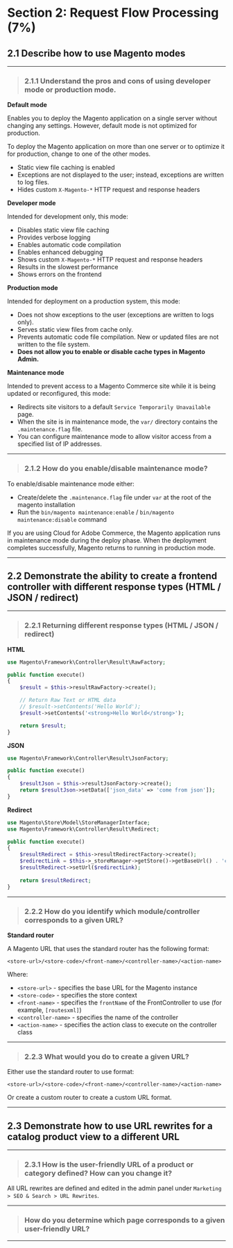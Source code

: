 # Section 2: Request Flow Processing (7%)

## 2.1 Describe how to use Magento modes

---

> ### 2.1.1 Understand the pros and cons of using developer mode or production mode.

**Default mode**

Enables you to deploy the Magento application on a single server without changing any settings. However, default mode is not optimized for production.

To deploy the Magento application on more than one server or to optimize it for production, change to one of the other modes.

* Static view file caching is enabled
* Exceptions are not displayed to the user; instead, exceptions are written to log files.
* Hides custom `X-Magento-*` HTTP request and response headers


**Developer mode**

Intended for development only, this mode:

* Disables static view file caching
* Provides verbose logging
* Enables automatic code compilation
* Enables enhanced debugging
* Shows custom `X-Magento-*` HTTP request and response headers
* Results in the slowest performance
* Shows errors on the frontend

**Production mode**

Intended for deployment on a production system, this mode:

* Does not show exceptions to the user (exceptions are written to logs only).
* Serves static view files from cache only.
* Prevents automatic code file compilation. New or updated files are not written to the file system.
* **Does not allow you to enable or disable cache types in Magento Admin.**


**Maintenance mode**

Intended to prevent access to a Magento Commerce site while it is being updated or reconfigured, this mode:

* Redirects site visitors to a default `Service Temporarily Unavailable` page.
* When the site is in maintenance mode, the `var/` directory contains the `.maintenance.flag` file.
* You can configure maintenance mode to allow visitor access from a specified list of IP addresses.

---

> ### 2.1.2 How do you enable/disable maintenance mode?

To enable/disable maintenance mode either: 
* Create/delete the `.maintenance.flag` file under `var` at the root of the magento installation
* Run the `bin/magento maintenance:enable` / `bin/magento maintenance:disable` command

If you are using Cloud for Adobe Commerce, the Magento application runs in maintenance mode during the deploy phase. 
When the deployment completes successfully, Magento returns to running in production mode.

---

## 2.2 Demonstrate the ability to create a frontend controller with different response types (HTML / JSON / redirect)

---

> ### 2.2.1 Returning different response types (HTML / JSON / redirect)

**HTML**

```php
use Magento\Framework\Controller\Result\RawFactory;
```

```php
public function execute()
{
    $result = $this->resultRawFactory->create();

    // Return Raw Text or HTML data
    // $result->setContents('Hello World');
    $result->setContents('<strong>Hello World</strong>');

    return $result;
}
```

**JSON**
```php
use Magento\Framework\Controller\Result\JsonFactory;
```

```php
public function execute()
{
    $resultJson = $this->resultJsonFactory->create();
    return $resultJson->setData(['json_data' => 'come from json']);
}
```

**Redirect**

```php
use Magento\Store\Model\StoreManagerInterface;
use Magento\Framework\Controller\Result\Redirect;
```

```php
public function execute()
{
    $resultRedirect = $this->resultRedirectFactory->create();
    $redirectLink = $this->_storeManager->getStore()->getBaseUrl() . 'customer/account/login'; 
    $resultRedirect->setUrl($redirectLink);
    
    return $resultRedirect;
}
```

---

> ### 2.2.2 How do you identify which module/controller corresponds to a given URL?

**Standard router**

A Magento URL that uses the standard router has the following format:

`<store-url>/<store-code>/<front-name>/<controller-name>/<action-name>`

Where:

* `<store-url>` - specifies the base URL for the Magento instance
* `<store-code>` - specifies the store context
* `<front-name>` - specifies the `frontName` of the FrontController to use (for example, `[routesxml]`)
* `<controller-name>` - specifies the name of the controller
* `<action-name>` - specifies the action class to execute on the controller class

---

> ### 2.2.3 What would you do to create a given URL?

Either use the standard router to use format:

`<store-url>/<store-code>/<front-name>/<controller-name>/<action-name>`

Or create a custom router to create a custom URL format.

---

## 2.3 Demonstrate how to use URL rewrites for a catalog product view to a different URL

---

> ### 2.3.1 How is the user-friendly URL of a product or category defined? How can you change it?

All URL rewrites are defined and edited in the admin panel under `Marketing > SEO & Search > URL Rewrites`.

---

> ### How do you determine which page corresponds to a given user-friendly URL?

---